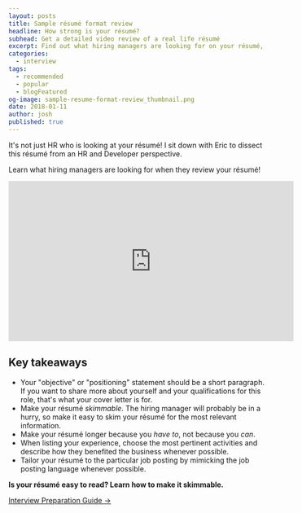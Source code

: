 ```yaml
---
layout: posts
title: Sample résumé format review
headline: How strong is your résumé?
subhead: Get a detailed video review of a real life résumé
excerpt: Find out what hiring managers are looking for on your résumé, plus common mistakes to avoid so your résumé doesn't end up on the bottom of the pile.
categories:
  - interview
tags:
  - recommended
  - popular
  - blogFeatured
og-image: sample-resume-format-review_thumbnail.png
date: 2018-01-11
author: josh
published: true
---
```

It's not just HR who is looking at your résumé! I sit down with Eric to dissect this résumé from an HR and Developer perspective.

Learn what hiring managers are looking for when they review your résumé!
	
<iframe width="560" height="315" src="https://www.youtube.com/embed/9t6Fs-1tEQI" title="Sample resume format review" frameborder="0" allow="accelerometer; autoplay; clipboard-write; encrypted-media; gyroscope; picture-in-picture" allowfullscreen></iframe>

## Key takeaways

- Your "objective" or "positioning" statement should be a short paragraph. If you want to share more about yourself and your qualifications for this role, that's what your cover letter is for.
- Make your résumé _skimmable_. The hiring manager will probably be in a hurry, so make it easy to skim your résumé for the most relevant information.
- Make your résumé longer because you _have to_, not because you _can_.
- When listing your experience, choose the most pertinent activities and describe how they benefited the business whenever possible.
- Tailor your résumé to the particular job posting by mimicking the job posting language whenever possible.

<div class='guide-link'>
<p><strong>Is your résumé easy to read? Learn how to make it skimmable.</strong></p>
<p><a href="/interview-preparation-guide/">Interview Preparation Guide →</a></p>
</div>

<div class="inline-ad hidden"></div>